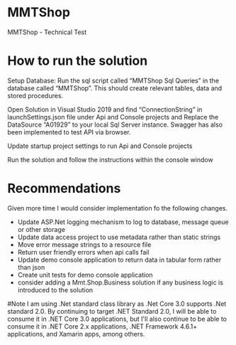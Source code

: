 # MMTShop
MMTShop - Technical Test

# How to run the solution
Setup Database: Run the sql script called “MMTShop Sql Queries” in the database called “MMTShop”. This should create relevant tables, data and stored procedures.

Open Solution in Visual Studio 2019 and find “ConnectionString” in launchSettings.json file under Api and Console projects and Replace the DataSource “A01929” to your local Sql Server instance. Swagger has also been implemented to test API via browser. 

Update startup project settings to run Api and Console projects

Run the solution and follow the instructions within the console window


# Recommendations

Given more time I would consider implementation fo the following changes.

- Update ASP.Net logging mechanism to log to database, message queue or other storage
- Update data access project to use metadata rather than static strings
- Move error message strings to a resource file
- Return user friendly errors when api calls fail
- Update demo console application to return data in tabular form rather than json
- Create unit tests for demo console application
- consider adding a Mmt.Shop.Business solution if any business logic is introduced to the solution

#Note
I am using .Net standard class library as .Net Core 3.0 supports .Net standard 2.0. By continuing to target .NET Standard 2.0, I will be able to consume it in .NET Core 3.0 applications, but I'll also continue to be able to consume it in .NET Core 2.x applications, .NET Framework 4.6.1+ applications, and Xamarin apps, among others.